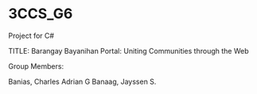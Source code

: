 # 3CCS_G6
 Project for C#

 TITLE:  Barangay Bayanihan Portal: Uniting Communities through the Web

 Group Members: 

 Banias, Charles Adrian G 
 Banaag, Jayssen S.
